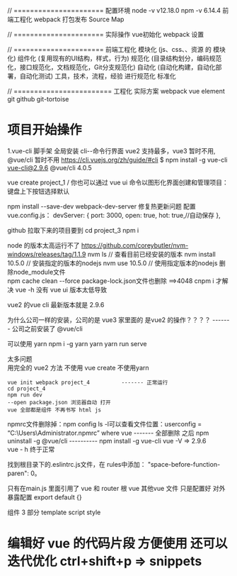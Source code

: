 // ======================
配置环境
node -v
v12.18.0
npm -v
6.14.4
前端工程化
webpack
打包发布
Source Map

// ======================
实际操作
vue初始化
webpack 设置


// ======================
前端工程化
模块化 (js、css、、资源 的 模块化)
组件化 (复用现有的UI结构，样式，行为)
规范化 (目录结构划分，编码规范化，接口规范化，文档规范化，Git分支规范化)
自动化 (自动化构建，自动化部署，自动化测试)
工具，技术，流程，经验  进行规范化 标准化

// ========================
工程化 实际方案
webpack
vue
element
git  github git-tortoise

# 项目开始操作
1.vue-cli 脚手架 全局安装    cli--命令行界面
vue2 支持最多，vue3 暂时不用, @vue/cli 暂时不用
https://cli.vuejs.org/zh/guide/#cli
$ npm install -g vue-cli
 vue-cli@2.9.6   @vue/cli 4.0.5

 vue create project_1     /   你也可以通过 vue ui 命令以图形化界面创建和管理项目：
 键盘上下按钮选择默认

 npm install --save-dev webpack-dev-server
 修复热更新问题  配置 vue.config.js：   devServer: { port: 3000, open: true, hot: true,//自动保存 },

 github 拉取下来的项目要到 cd project_3  npm i

 node 的版本太高运行不了  https://github.com/coreybutler/nvm-windows/releases/tag/1.1.9
 nvm ls   // 查看目前已经安装的版本
 nvm install 10.5.0  // 安装指定的版本的nodejs
 nvm use 10.5.0  // 使用指定版本的nodejs
删除node_module文件   
npm cache clean --force       package-lock.json文件也删除     ==>4048
cnpm i   才解决
vue -h   没有 vue ui 版本太低导致



vue2 的vue cli 最新版本就是 2.9.6

为什么公司一样的安装，公司的是 vue3   家里面的 是vue2 的操作？？？？  ------- 公司之前安装了 @vue/cli

可以使用 yarn 
npm i -g yarn
yarn      yarn run serve

太多问题  
用完全的 vue2 方法 不使用 vue create   不使用yarn

    vue init webpack project_4          ------- 正常运行
    cd project_4 
    npm run dev 
    --open package.json 浏览器自动 打开
    vue 全部都是组件 不再书写 html js


  npmrc文件删除掉：npm config ls -l可以查看文件位置：userconfig = “C:\Users\Administrator\.npmrc”
  where vue  ------- 全部删除 之后 npm uninstall -g @vue/cli   ---------- npm install -g vue-cli
  vue -V   => 2.9.6   
  vue - h   终于正常


  找到根目录下的.eslintrc.js文件，在 rules中添加：
"space-before-function-paren": 0。

  只有在main.js  里面引用了 vue 和 router  根 vue  其他vue 文件 只是配置好 对外暴露配置
  export default {}

  组件 3 部分  template script  style


  # 编辑好 vue 的代码片段 方便使用 还可以迭代优化 ctrl+shift+p => snippets